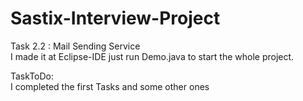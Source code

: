 # Sastix-Interview-Project

Task 2.2 : Mail Sending Service <br />
I made it at Eclipse-IDE just run Demo.java to start the whole project.<br />

TaskToDo: <br/>
I completed the first Tasks and some other ones <br />
